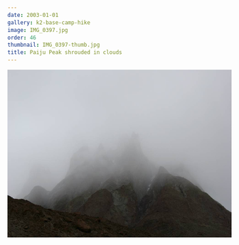 ```yaml
---
date: 2003-01-01
gallery: k2-base-camp-hike
image: IMG_0397.jpg
order: 46
thumbnail: IMG_0397-thumb.jpg
title: Paiju Peak shrouded in clouds
---
```


![Paiju Peak shrouded in clouds](./IMG_0397.jpg)